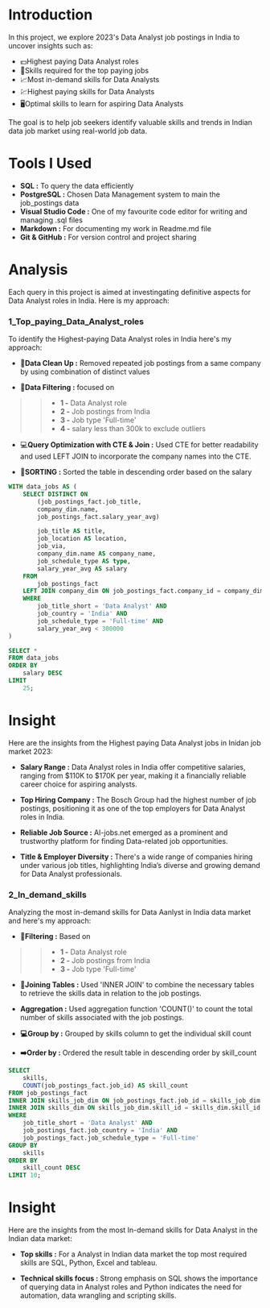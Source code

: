 # Introduction
In this project, we explore 2023's Data Analyst job postings in India to uncover insights such as:

- 💵Highest paying Data Analyst roles
- 🧠Skills required for the top paying jobs
- 📈Most in-demand skills for Data Analysts
- 💹Highest paying skills for Data Analysts
- 🖥️Optimal skills to learn for aspiring Data Analysts

The goal is to help job seekers identify valuable skills and trends in Indian data job market using real-world job data.
# Tools I Used
- **SQL :** To query the data efficiently
- **PostgreSQL :** Chosen Data Management system to main the job_postings data
- **Visual Studio Code :** One of my favourite code editor for writing and managing .sql files
- **Markdown :** For documenting my work in Readme.md file
- **Git & GitHub :** For version control and project sharing

# Analysis
Each query in this project is aimed at investingating definitive aspects for Data Analyst roles in India. Here is my approach:

### 1_Top_paying_Data_Analyst_roles
To identify the Highest-paying Data Analyst roles in India here's my approach:

- 🧹**Data Clean Up :** Removed repeated job postings from a same company by using combination of distinct values

- 🥅**Data Filtering :** focused on
>>- **1 -** Data Analyst role
>>- **2 -** Job postings from India
>>- **3 -** Job type 'Full-time'
>>- **4 -** salary less than 300k to exclude outliers

- 💻**Query Optimization with CTE & Join :** Used CTE for better readability and used LEFT JOIN to incorporate the company names into the CTE.

- 🔄️**SORTING :** Sorted the table in descending order based on the salary



```sql
WITH data_jobs AS (
    SELECT DISTINCT ON 
        (job_postings_fact.job_title,
        company_dim.name,
        job_postings_fact.salary_year_avg)

        job_title AS title,
        job_location AS location,
        job_via,
        company_dim.name AS company_name,
        job_schedule_type AS type,
        salary_year_avg AS salary
    FROM
        job_postings_fact
    LEFT JOIN company_dim ON job_postings_fact.company_id = company_dim.company_id
    WHERE
        job_title_short = 'Data Analyst' AND
        job_country = 'India' AND
        job_schedule_type = 'Full-time' AND
        salary_year_avg < 300000
)

SELECT *
FROM data_jobs
ORDER BY
    salary DESC
LIMIT
    25;
```

# Insight
Here are the insights from the Highest paying Data Analyst jobs in Inidan job market 2023:

- **Salary Range :** Data Analyst roles in India offer competitive salaries, ranging from $110K to $170K per year, making it a financially reliable career choice for aspiring analysts.

- **Top Hiring Company :** The Bosch Group had the highest number of job postings, positioning it as one of the top employers for Data Analyst roles in India.

- **Reliable Job Source :** AI-jobs.net emerged as a prominent and trustworthy platform for finding Data-related job opportunities.

- **Title & Employer Diversity :** There's a wide range of companies hiring under various job titles, highlighting India’s diverse and growing demand for Data Analyst professionals.

### 2_In_demand_skills

Analyzing the most in-demand skills for Data Aanlyst in India data market and here's my approach:
 - **🥅Filtering :** Based on
>>- **1 -** Data Analyst role
>>- **2 -** Job postings from India
>>- **3 -** Job type 'Full-time'

- **📼Joining Tables :** Used 'INNER JOIN' to combine the necessary tables to retrieve the skills data in relation to the job postings.
- **Aggregation :** Used aggregation function 'COUNT()' to count the total number of skills associated with the job postings.

- **💻Group by :** Grouped by skills column to get the individual skill count

- **➡️Order by :** Ordered the result table in descending order by skill_count

```sql
SELECT
    skills,
    COUNT(job_postings_fact.job_id) AS skill_count
FROM job_postings_fact
INNER JOIN skills_job_dim ON job_postings_fact.job_id = skills_job_dim.job_id
INNER JOIN skills_dim ON skills_job_dim.skill_id = skills_dim.skill_id
WHERE
    job_title_short = 'Data Analyst' AND
    job_postings_fact.job_country = 'India' AND
    job_postings_fact.job_schedule_type = 'Full-time'
GROUP BY
    skills
ORDER BY
    skill_count DESC
LIMIT 10;
```

# Insight
Here are the insights from the most In-demand skills for Data Analyst in the Indian data market:

- **Top skills :**
For a Analyst in Indian data market the top most required skills are SQL, Python, Excel and tableau.

- **Technical skills focus :** Strong emphasis on SQL shows the importance of querying data in Analyst roles and Python indicates the need for automation, data wrangling and scripting skills.